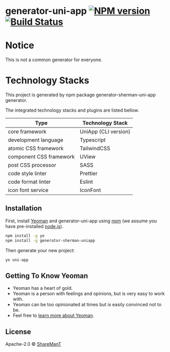 # generator-uni-app [![NPM version][npm-image]][npm-url] [![Build Status][travis-image]][travis-url]

>

# Notice

This is not a common generator for everyone.

# Technology Stacks

This project is generated by npm package generator-sherman-uni-app generator.

The integrated technology stacks and plugins are listed bellow.

| Type                    | Technology Stack     |
|-------------------------|----------------------|
| core framework          | UniApp (CLI version) |
| development language    | Typescript           |
| atomic CSS framework    | TailwindCSS          |
| component CSS framework | UView                |
| post CSS processor      | SASS                 |
| code style linter       | Prettier             |
| code format linter      | Eslint               |
| icon font service       | IconFont             |

## Installation

First, install [Yeoman](http://yeoman.io) and generator-uni-app using [npm](https://www.npmjs.com/) (we assume you have
pre-installed [node.js](https://nodejs.org/)).

```bash
npm install -g yo
npm install -g generator-sherman-uniapp
```

Then generate your new project:

```bash
yo uni-app
```

## Getting To Know Yeoman

* Yeoman has a heart of gold.
* Yeoman is a person with feelings and opinions, but is very easy to work with.
* Yeoman can be too opinionated at times but is easily convinced not to be.
* Feel free to [learn more about Yeoman](http://yeoman.io/).

## License

Apache-2.0 © [ShareManT](https://share-man.com)


[npm-image]: https://badge.fury.io/js/generator-uni-app.svg

[npm-url]: https://npmjs.org/package/generator-uni-app

[travis-image]: https://travis-ci.com/ShermanTsang/generator-uni-app.svg?branch=master

[travis-url]: https://travis-ci.com/ShermanTsang/generator-uni-app

[daviddm-image]: https://david-dm.org/ShermanTsang/generator-uni-app.svg?theme=shields.io

[daviddm-url]: https://david-dm.org/ShermanTsang/generator-uni-app

[coveralls-image]: https://coveralls.io/repos/ShermanTsang/generator-uni-app/badge.svg

[coveralls-url]: https://coveralls.io/r/ShermanTsang/generator-uni-app
